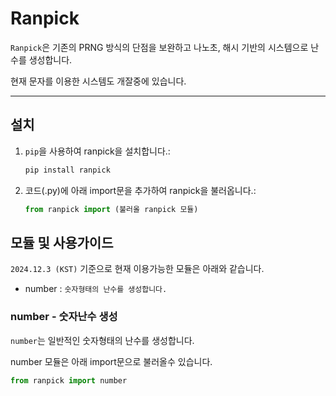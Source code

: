 
# Ranpick



`Ranpick`은 기존의 PRNG 방식의 단점을 보완하고 나노초, 해시 기반의 시스템으로 난수를 생성합니다.

현재 문자를 이용한 시스템도 개잘중에 있습니다.

---



## 설치



1. `pip`을 사용하여 ranpick을 설치합니다.:

   ```bash
   pip install ranpick
   ```
2. 코드(.py)에 아래 import문을 추가하여 ranpick을 불러옵니다.:

   ```python
   from ranpick import (불러올 ranpick 모듈)
   ```



## 모듈 및 사용가이드


`2024.12.3 (KST)` 기준으로 현재 이용가능한 모듈은 아래와 같습니다.

- number : `숫자형태의 난수를 생성합니다.`


### number - 숫자난수 생성


`number`는 일반적인 숫자형태의 난수를 생성합니다.

number 모듈은 아래 import문으로 불러올수 있습니다.
```python
from ranpick import number
```

